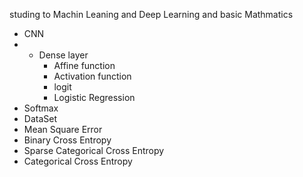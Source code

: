 studing to Machin Leaning and Deep Learning and basic Mathmatics
- CNN
-  - Dense layer
     - Affine function
     - Activation function
     - logit
     - Logistic Regression
  - Softmax
  -  DataSet
  -  Mean Square Error
  -  Binary Cross Entropy
  -  Sparse Categorical Cross Entropy
  -  Categorical Cross Entropy
